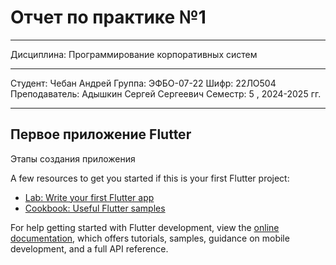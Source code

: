 # Отчет по практике №1
____

Дисциплина: Программирование корпоративных систем
____
Студент: Чебан Андрей
Группа: ЭФБО-07-22
Шифр: 22ЛО504
Преподаватель: Адышкин Сергей Сергеевич
Семестр: 5 , 2024-2025 гг.
____


## Первое приложение Flutter

Этапы создания приложения

A few resources to get you started if this is your first Flutter project:

- [Lab: Write your first Flutter app](https://docs.flutter.dev/get-started/codelab)
- [Cookbook: Useful Flutter samples](https://docs.flutter.dev/cookbook)

For help getting started with Flutter development, view the
[online documentation](https://docs.flutter.dev/), which offers tutorials,
samples, guidance on mobile development, and a full API reference.
